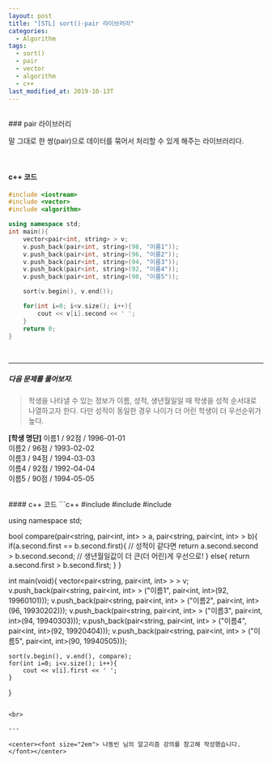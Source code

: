 ```yaml
---
layout: post
title: "[STL] sort()-pair 라이브러리"
categories:
  - Algorithm
tags:
  - sort()
  - pair
  - vector
  - algorithm
  - c++
last_modified_at: 2019-10-13T
---
```

<br>
### pair 라이브러리

말 그대로 한 쌍(pair)으로 데이터를 묶어서 처리할 수 있게 해주는 라이브러리다.

<br>

#### c++ 코드
```c++
#include <iostream>
#include <vector>
#include <algorithm>

using namespace std;
int main(){
	vector<pair<int, string> > v;
	v.push_back(pair<int, string>(98, "이름1"));
	v.push_back(pair<int, string>(96, "이름2"));
	v.push_back(pair<int, string>(94, "이름3"));
	v.push_back(pair<int, string>(92, "이름4"));
	v.push_back(pair<int, string>(90, "이름5"));

	sort(v.begin(), v.end());

	for(int i=0; i<v.size(); i++){
		cout << v[i].second << ' ';
	}
	return 0;
}
```

<br>

---
##### 다음 문제를 풀어보자.
> 학생을 나타낼 수 있는 정보가 이름, 성적, 생년월일일 때 학생을 성적 순서대로 나열하고자 한다. 다만 성적이 동일한 경우 나이가 더 어린 학생이 더 우선순위가 높다.

**[학생 명단]**
이름1 / 92점 / 1996-01-01 <br>
이름2 / 96점 / 1993-02-02 <br>
이름3 / 94점 / 1994-03-03 <br>
이름4 / 92점 / 1992-04-04 <br>
이름5 / 90점 / 1994-05-05 <br>


<br>
#### c++ 코드
```c++
#include <iostream>
#include <vector>
#include <algorithm>

using namespace std;

bool compare(pair<string, pair<int, int> > a, pair<string, pair<int, int> > b){
	if(a.second.first == b.second.first){ // 성적이 같다면
		return a.second.second > b.second.second; // 생년월일값이 더 큰(더 어린)게 우선으로!
	} else{
		return a.second.first > b.second.first;
	}
}

int main(void){
	vector<pair<string, pair<int, int> > > v;
	v.push_back(pair<string, pair<int, int> > ("이름1", pair<int, int>(92, 19960101)));
	v.push_back(pair<string, pair<int, int> > ("이름2", pair<int, int>(96, 19930202)));
	v.push_back(pair<string, pair<int, int> > ("이름3", pair<int, int>(94, 19940303)));
	v.push_back(pair<string, pair<int, int> > ("이름4", pair<int, int>(92, 19920404)));
	v.push_back(pair<string, pair<int, int> > ("이름5", pair<int, int>(90, 19940505)));

	sort(v.begin(), v.end(), compare);
	for(int i=0; i<v.size(); i++){
		cout << v[i].first << ' ';
	}

}
```

<br>

---

<center><font size="2em"> 나동빈 님의 알고리즘 강의를 참고해 작성했습니다.</font></center>
